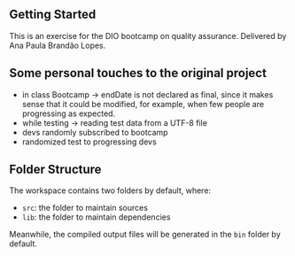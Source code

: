 ## Getting Started

This is an exercise for the DIO bootcamp on quality assurance. Delivered by Ana Paula Brandão Lopes. 

## Some personal touches to the original project

* in class Bootcamp -> endDate is not declared as final, since it makes sense that it could be modified, for example, when few people are progressing as expected. 
* while testing -> reading test data from a UTF-8 file
* devs randomly subscribed to bootcamp
* randomized test to progressing devs

## Folder Structure

The workspace contains two folders by default, where:

- `src`: the folder to maintain sources
- `lib`: the folder to maintain dependencies

Meanwhile, the compiled output files will be generated in the `bin` folder by default.

